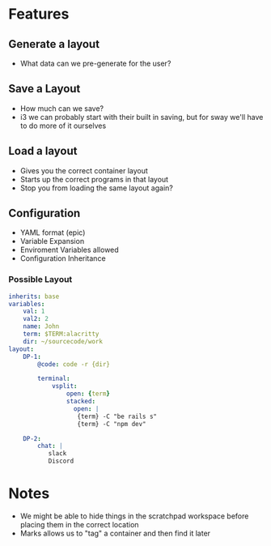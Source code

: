 # Features

## Generate a layout
- What data can we pre-generate for the user?

## Save a Layout
  - How much can we save?
  - i3 we can probably start with their built in saving, but for sway we'll have to do more of it ourselves

## Load a layout
  - Gives you the correct container layout
  - Starts up the correct programs in that layout
  - Stop you from loading the same layout again?

## Configuration
  - YAML format (epic)
  - Variable Expansion
  - Enviroment Variables allowed
  - Configuration Inheritance

### Possible Layout
```YAML
inherits: base
variables:
    val: 1
    val2: 2
    name: John
    term: $TERM:alacritty
    dir: ~/sourcecode/work
layout:
    DP-1:
        @code: code -r {dir}

        terminal:
            vsplit:
                open: {term}
                stacked:
                  open: |
                   {term} -C "be rails s"
                   {term} -C "npm dev"

    DP-2:
        chat: |
           slack
           Discord
```

# Notes
- We might be able to hide things in the scratchpad workspace before placing them in the correct location
- Marks allows us to "tag" a container and then find it later
